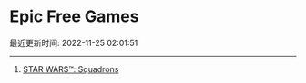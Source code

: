 # Epic Free Games

最近更新时间: 2022-11-25 02:01:51

--- 
1. [STAR WARS™: Squadrons](https://store.epicgames.com/en-US/p/star-wars-squadrons) 

